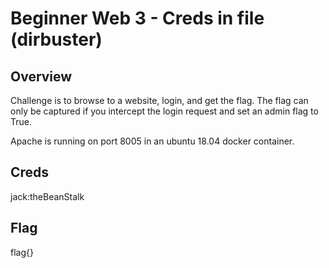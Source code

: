 # Beginner Web 3 - Creds in file (dirbuster)

## Overview 

Challenge is to browse to a website, login, and get the flag. The flag can only be captured if you intercept the login request and set an admin flag to True.

Apache is running on port 8005 in an ubuntu 18.04 docker container.

## Creds

jack:theBeanStalk

## Flag

flag{}